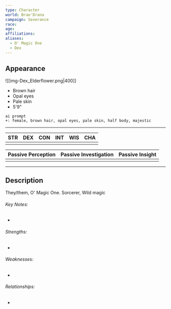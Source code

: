 ```yaml
---
type: Character
world: Brao'Drana
campaign: Severance
race: 
age: 
affiliations: 
aliases:
  - O' Magic One
  - Dex
---
```

## Appearance
![[img-Dex_Elderflower.png|400]]
- Brown hair
- Opal eyes
- Pale skin
- 5'9"
```
ai prompt
+: female, brown hair, opal eyes, pale skin, half body, majestic
```
---

| STR | DEX | CON | INT | WIS | CHA |
| :-: | :-: | :-: | :-: | :-: | :-: |
|     |     |     |     |     |     |

| Passive Perception | Passive Investigation | Passive Insight |
| :----------------: | :-------------------: | :-------------: |
|                    |                       |                 |

---

## Description
They/them, O' Magic One.
Sorcerer, Wild magic


###### Key Notes:
- 

###### Strengths:
- 

###### Weaknesses:
- 

###### Relationships:
- 